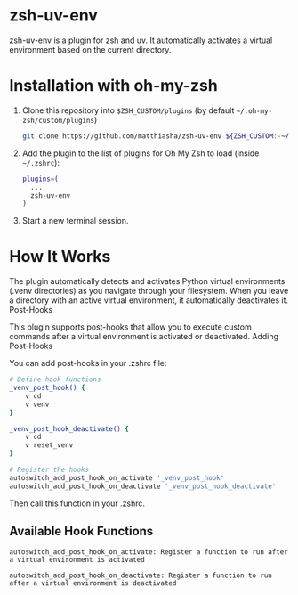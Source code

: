 # zsh-uv-env

zsh-uv-env is a plugin for zsh and uv. It automatically activates a virtual environment based on the current directory.

# Installation with oh-my-zsh

1. Clone this repository into `$ZSH_CUSTOM/plugins` (by default `~/.oh-my-zsh/custom/plugins`)

    ```sh
    git clone https://github.com/matthiasha/zsh-uv-env ${ZSH_CUSTOM:-~/.oh-my-zsh/custom}/plugins/zsh-uv-env
    ```

2. Add the plugin to the list of plugins for Oh My Zsh to load (inside `~/.zshrc`):

    ```sh
    plugins=(
      ...
      zsh-uv-env
    )
    ```

3. Start a new terminal session.

# How It Works

The plugin automatically detects and activates Python virtual environments (.venv directories) as you navigate through your filesystem. When you leave a directory with an active virtual environment, it automatically deactivates it.
Post-Hooks

This plugin supports post-hooks that allow you to execute custom commands after a virtual environment is activated or deactivated.
Adding Post-Hooks

You can add post-hooks in your .zshrc file:
```bash
# Define hook functions
_venv_post_hook() {
    v cd
    v venv
}

_venv_post_hook_deactivate() {
    v cd
    v reset_venv
}

# Register the hooks
autoswitch_add_post_hook_on_activate '_venv_post_hook'
autoswitch_add_post_hook_on_deactivate '_venv_post_hook_deactivate'
```

Then call this function in your .zshrc.

## Available Hook Functions

    autoswitch_add_post_hook_on_activate: Register a function to run after a virtual environment is activated

    autoswitch_add_post_hook_on_deactivate: Register a function to run after a virtual environment is deactivated
